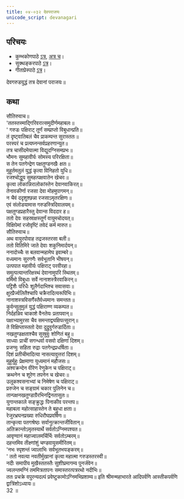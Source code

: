 ```yaml
---  
title: ०४-०३२ देवपराजयः
unicode_script: devanagari
---  
```


## परिचयः
- कुम्भकोणपाठे [ऽत्र](https://archive.org/details/mahAbhArata-kumbhakoNam/page/n369), [अत्र च](https://sanskritdocuments.org/mirrors/mahabharata/mbhK/mahabharata-k-01-sa.html)।
- सुक्थङ्करपाठे [ऽत्र](http://bombay.indology.info/mahabharata/text/UD/MBh01.txt)।
- गीताप्रेस्पाठे [ऽत्र](https://archive.org/stream/mahabharata01ramauoft#page/564/mode/2up)।

देवगरुडयुद्धं तत्र देवानां पराजयः॥  

## कथा

सौतिरुवाच॥  
'ततस्तस्माद्गिरिवरात्समुदीर्णमहाबलः॥  
' गरुडः पक्षिराट् तूर्णं सम्प्राप्तो विबुधान्प्रति॥  
तं दृष्ट्वातिबलं चैव प्राकम्पन्त सुरास्ततः॥  
परस्परं च प्रत्यघ्नन्सर्वप्रहरणान्युत॥  
तत्र चासीदमेयात्मा विद्युदग्निसमप्रभः॥  
भौमनः सुमहावीर्यः सोमस्य परिरक्षिता॥  
स तेन पतगेन्द्रेण पक्षतुण्डनखैः क्षतः॥  
मुहूर्तमतुलं युद्धं कृत्वा विनिहतो युधि॥  
रजश्चोद्धूय सुमहत्पक्षवातेन खेचरः॥  
कृत्वा लोकान्निरालोकांस्तेन देवानवाकिरत्॥  
तेनावकीर्णा रजसा देवा मोहमुपागमन्॥  
न चैवं ददृशुश्छन्ना रजसाऽमृतरक्षिणः॥  
एवं संलोडयामास गरुडस्त्रिदिवालयम्॥  
पक्षतुण्डप्रहारैस्तु देवान्स विददार ह॥  
ततो देवः सहस्राक्षस्तूर्णं वायुमचोदयत्॥  
विक्षिपेमां रजोवृष्टिं तवेदं कर्म मारुत॥  
सौतिरुवाच॥  
अथ वायुरपोवाह तद्रजस्तरसा बली॥  
ततो वितिमिरे जाते देवाः शकुनिमार्दयन्॥  
ननादोच्चैः स बलवान्महामेघ इवाम्बरे॥  
वध्यमानः सुरगणैः सर्वभूतानि भीषयन्॥  
उत्पपात महावीर्यः पक्षिराट् परवीरहा॥  
समुत्पत्यान्तरिक्षस्थं देवानामुपरि स्थितम्॥  
वर्मिमो विबुधाः सर्वे नानाशस्त्रैरवाकिरन्॥  
पट्टिशैः परिधैः शूलैर्गदाभिश्च सवासवाः॥  
क्षुरप्रैर्ज्वलितैश्चापि चक्रैरादित्यरूपिभिः॥  
नानाशस्त्रविसर्गैस्तैर्वध्यमानः समन्ततः॥  
कुर्वन्सुतुमुलं युद्धं पक्षिराण्ण व्यकम्पत॥  
निर्दहन्निव चाकाशे वैनतेयः प्रतापवान्॥  
पक्षाभ्यामुरसा चैव समन्ताद्व्यक्षिपत्सुरान्॥  
ते विक्षिप्तास्ततो देवा दुद्रुवुर्गरुडार्दिताः॥  
नखतुण्डक्षताश्चैव सुस्रुवुः शोणितं बहु॥  
साध्याः प्राचीं सगन्धर्वा वसवो दक्षिणां दिशम्॥  
प्रजग्मुः सहिता रुद्राः पतगेन्द्रप्रधर्षिताः॥  
दिशं प्रतीचीमादित्या नासत्यावुत्तरां दिशम्॥  
मुहुर्मुहुः प्रेक्षमाणा युध्यमानं महौजसः॥  
अश्वक्रन्देन वीरेण रेणुकेन च पक्षिराट्॥  
क्रथनेन च शूरेण तपनेन च खेचरः॥  
उलूकश्वसनाभ्यां च निमेषेण च पक्षिराट्॥  
प्ररुजेन च सङ्ग्रामं चकार पुलिनेन च॥  
तान्पक्षनखतुण्डाग्रैरभिनद्विनतासुतः॥  
युगान्तकाले सङ्क्रुद्धः पिनाकीव परन्तप॥  
महाबला महोत्साहास्तेन ते बहुधा क्षताः॥  
रेजुरभ्रघनप्रख्या रुधिरौघप्रवर्षिणः॥  
तान्कृत्वा पतगश्रेष्ठः सर्वानुत्क्रान्तजीवितान्॥  
अतिक्रान्तोऽमृतस्यार्थे सर्वतोऽग्निमपश्यत॥  
आवृण्वानं महाज्वालमर्चिर्भिः सर्वतोऽम्बरम्॥  
दहन्तमिव तीक्ष्णांशुं चण्डवायुसमीरितम्॥  
'नभः स्पृशन्तं ज्वालाभिः सर्वभूतभयङ्करम्॥  
' ततो नवत्या नवतीर्मुखानां कृत्वा महात्मा गरुडस्तरस्वी॥  
नदीः समापीय मुखैस्ततस्तैः सुशीघ्रमागम्य पुनर्जवेन॥  
ज्वलन्तमग्निं तममित्रतापनः समास्तरत्पत्ररथो नदीभिः॥  
ततः प्रचक्रे वपुरन्यदल्पं प्रवेष्टुकामोऽग्निमभिप्रशाम्य॥ इति श्रीमन्महाभारते आदिपर्वणि आस्तीकपर्वणि द्वात्रिंशोऽध्यायः॥  
32 ॥  
